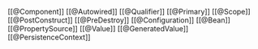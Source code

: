 [[@Component]]
[[@Autowired]]
[[@Qualifier]]
[[@Primary]]
[[@Scope]]
[[@PostConstruct]]
[[@PreDestroy]]
[[@Configuration]]
[[@Bean]]
[[@PropertySource]]
[[@Value]]
[[@GeneratedValue]]
[[@PersistenceContext]]
